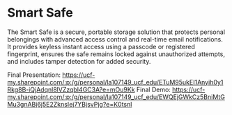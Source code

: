 # Smart Safe

The Smart Safe is a secure, portable storage solution that protects personal belongings with advanced access control and real-time email notifications. It provides keyless instant access using a passcode or registered fingerprint, ensures the safe remains locked against unauthorized attempts, and includes tamper detection for added security.

Final Presentation:
https://ucf-my.sharepoint.com/:p:/g/personal/la107149_ucf_edu/ETuM95ukEI1Anyih0y1Rkg8B-iQjAdqnl8lVZzqbI4GC3A?e=mOu9Kk
Final Demo:
https://ucf-my.sharepoint.com/:p:/g/personal/la107149_ucf_edu/EWQEjGWkCz5BniMtGMu3gnABj6j5E2ZknsIej7YBjsvPjg?e=K0tsnl
